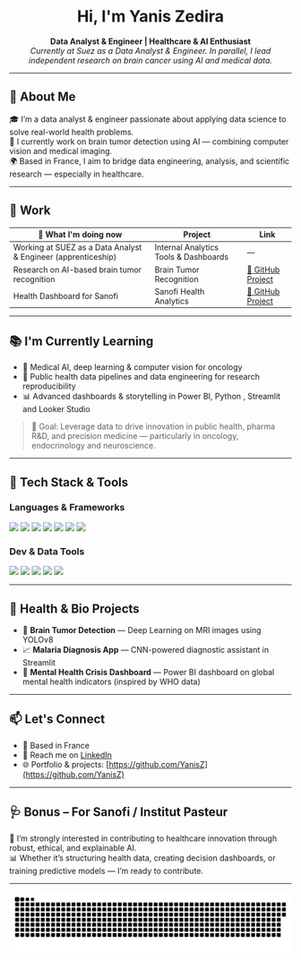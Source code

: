 <h1 align="center">Hi, I'm Yanis Zedira</h1>

<p align="center">
  <strong>Data Analyst & Engineer | Healthcare & AI Enthusiast</strong><br>
  <em>
Currently at Suez as a Data Analyst & Engineer.  
In parallel, I lead independent research on brain cancer using AI and medical data.
</em>




---

## 🧬 About Me

🎓 I’m a data analyst & engineer passionate about applying data science to solve real-world health problems.  
🧠 I currently work on brain tumor detection using AI — combining computer vision and medical imaging.  
🌍 Based in France, I aim to bridge data engineering, analysis, and scientific research — especially in healthcare.

---

## 🚧 Work

| 🔭 What I'm doing now | Project | Link |
|-----------------------|---------|------|
| Working at SUEZ as a Data Analyst & Engineer (apprenticeship) | Internal Analytics Tools & Dashboards | — |
| Research on AI-based brain tumor recognition | Brain Tumor Recognition | [🔗 GitHub Project](https://github.com/YanisZedira/Brain_Tumor_Recognition) |
| Health Dashboard for Sanofi | Sanofi Health Analytics | [🔗 GitHub Project](https://github.com/YanisZedira/Brain_Tumor_Recognition) |https://github.com/YanisZedira/Dashboard-Sanofi

---

## 📚 I'm Currently Learning

- 🧠 Medical AI, deep learning & computer vision for oncology  
- 🧪 Public health data pipelines and data engineering for research reproducibility  
- 📊 Advanced dashboards & storytelling in Power BI, Python , Streamlit and Looker Studio

> 🎯 Goal: Leverage data to drive innovation in public health, pharma R&D, and precision medicine — particularly in oncology, endocrinology and neuroscience.

---

## 🧰 Tech Stack & Tools

### Languages & Frameworks

<p align="left">
  <img src="https://img.shields.io/badge/Python-3776AB?style=flat&logo=python&logoColor=white"/>
  <img src="https://img.shields.io/badge/R-276DC3?style=flat&logo=r&logoColor=white"/>
  <img src="https://img.shields.io/badge/SQL-4479A1?style=flat&logo=postgresql&logoColor=white"/>
  <img src="https://img.shields.io/badge/Power BI-F2C811?style=flat&logo=powerbi&logoColor=black"/>
  <img src="https://img.shields.io/badge/Streamlit-FF4B4B?style=flat&logo=streamlit&logoColor=white"/>
  <img src="https://img.shields.io/badge/TensorFlow-FF6F00?style=flat&logo=tensorflow&logoColor=white"/>
  <img src="https://img.shields.io/badge/PyTorch-EE4C2C?style=flat&logo=pytorch&logoColor=white"/>
</p>

### Dev & Data Tools

<p align="left">
  <img src="https://img.shields.io/badge/Git-F05032?style=flat&logo=git&logoColor=white"/>
  <img src="https://img.shields.io/badge/Linux-FCC624?style=flat&logo=linux&logoColor=black"/>
  <img src="https://img.shields.io/badge/Docker-2496ED?style=flat&logo=docker&logoColor=white"/>
  <img src="https://img.shields.io/badge/Jupyter-F37626?style=flat&logo=jupyter&logoColor=white"/>
  <img src="https://img.shields.io/badge/VS Code-007ACC?style=flat&logo=visualstudiocode&logoColor=white"/>
</p>

---

## 🧠 Health & Bio Projects

- 🔬 **Brain Tumor Detection** — Deep Learning on MRI images using YOLOv8  
- 📈 **Malaria Diagnosis App** — CNN-powered diagnostic assistant in Streamlit  
- 💊 **Mental Health Crisis Dashboard** — Power BI dashboard on global mental health indicators (inspired by WHO data)  

---

## 📫 Let's Connect

- 📍 Based in France  
- 📧 Reach me on [LinkedIn](https://www.linkedin.com/in/yaniszedira/) 
- 🌐 Portfolio & projects: [https://github.com/YanisZ](https://github.com/YanisZ)

---

## 🩺 Bonus – For Sanofi / Institut Pasteur

💼 I’m strongly interested in contributing to healthcare innovation through robust, ethical, and explainable AI.  
📊 Whether it’s structuring health data, creating decision dashboards, or training predictive models — I’m ready to contribute.

---

![snake gif](https://github.com/YanisZedira/YanisZedira/blob/output/github-snake-dark.svg)
